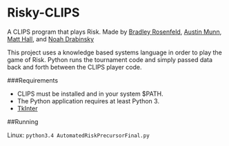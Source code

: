 # Risky-CLIPS
A CLIPS program that plays Risk. Made by [Bradley Rosenfeld](https://github.com/BoringCode), [Austin Munn](https://github.com/amunn33), [Matt Hall](https://github.com/matthalltu), and [Noah Drabinsky](https://github.com/ndrabins)

This project uses a knowledge based systems language in order to play the game of Risk. Python runs the tournament code and simply passed data back and forth between the CLIPS player code.

###Requirements
 - CLIPS must be installed and in your system $PATH. 
 - The Python application requires at least Python 3.
 - [TkInter](https://wiki.python.org/moin/TkInter)

##Running

Linux: `python3.4 AutomatedRiskPrecursorFinal.py`
